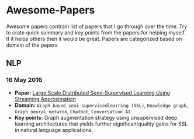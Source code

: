 # Awesome-Papers

Awesome papers contrain list of papers that I go through over the time. Try to crate quick summary and key points from the papers for helping myself. If it helps others then it would be great. Papers are categorized based on domain of the papers

## NLP

### 16 May 2016
 - **Paper:** [Large Scale Distributed Semi-Supervised Learning Using Streaming Approximation](https://arxiv.org/pdf/1512.01752.pdf)
 - **Domain:** `Graph based semi-supervisedlearning (SSL)`, `Knowledge graph, Graph neural netwrok`, `Chatbot`, `Conversation AI`
 - **Key points:** Graph  augmentation strategy using unsupervised deep learning architectures that yields further significantquality gains for SSL in natural  language applications.
